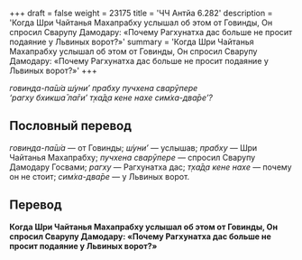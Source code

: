 +++
draft = false
weight = 23175
title = 'ЧЧ Антйа 6.282'
description = 'Когда Шри Чайтанья Махапрабху услышал об этом от Говинды, Он спросил Сварупу Дамодару: «Почему Рагхунатха дас больше не просит подаяние у Львиных ворот?»'
summary = 'Когда Шри Чайтанья Махапрабху услышал об этом от Говинды, Он спросил Сварупу Дамодару: «Почему Рагхунатха дас больше не просит подаяние у Львиных ворот?»'
+++

_говинда-па̄ш́а ш́уни’ прабху пучхена сварӯпере  
‘рагху бхикша̄ ла̄ги’ т̣ха̄д̣а кене нахе сим̇ха-два̄ре’?_

## Пословный перевод

_говинда_\-_па̄ш́а_ — от Говинды; _ш́уни’_ — услышав; _прабху_ — Шри Чайтанья Махапрабху; _пучхена_ _сварӯпере_ — спросил Сварупу Дамодару Госвами; _рагху_ — Рагхунатха дас; _т̣ха̄д̣а_ _кене_ _нахе_ — почему он не стоит; _сим̇ха_\-_два̄ре_ — у Львиных ворот.

## Перевод

**Когда Шри Чайтанья Махапрабху услышал об этом от Говинды, Он спросил Сварупу Дамодару: «Почему Рагхунатха дас больше не просит подаяние у Львиных ворот?»**
